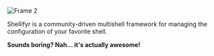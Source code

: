 ![Frame 2](https://github.com/user-attachments/assets/306b1c8e-58a3-4784-aed1-474d18bc0546)

Shellifyr is a community-driven multishell framework for managing the configuration of your favorite shell.

**Sounds boring? Nah... it's actually awesome!**
